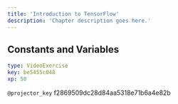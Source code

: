 ```yaml
---
title: 'Introduction to TensorFlow'
description: 'Chapter description goes here.'
---
```


## Constants and Variables

```yaml
type: VideoExercise
key: be5455c048
xp: 50
```

`@projector_key`
f2869509dc28d84aa5318e71b6a4e82b
